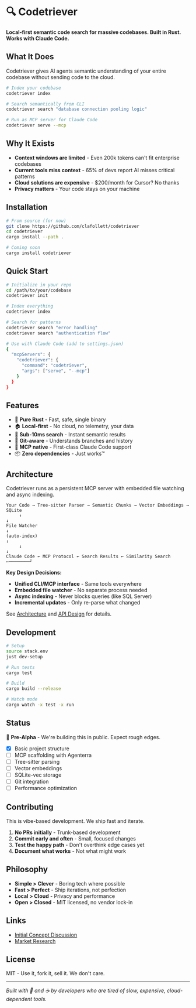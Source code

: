 # 🔍 Codetriever

**Local-first semantic code search for massive codebases. Built in Rust. Works with Claude Code.**

## What It Does

Codetriever gives AI agents semantic understanding of your entire codebase without sending code to the cloud.

```bash
# Index your codebase
codetriever index

# Search semantically from CLI
codetriever search "database connection pooling logic"

# Run as MCP server for Claude Code
codetriever serve --mcp
```

## Why It Exists

- **Context windows are limited** - Even 200k tokens can't fit enterprise codebases
- **Current tools miss context** - 65% of devs report AI misses critical patterns
- **Cloud solutions are expensive** - $200/month for Cursor? No thanks
- **Privacy matters** - Your code stays on your machine

## Installation

```bash
# From source (for now)
git clone https://github.com/clafollett/codetriever
cd codetriever
cargo install --path .

# Coming soon
cargo install codetriever
```

## Quick Start

```bash
# Initialize in your repo
cd /path/to/your/codebase
codetriever init

# Index everything
codetriever index

# Search for patterns
codetriever search "error handling"
codetriever search "authentication flow"

# Use with Claude Code (add to settings.json)
{
  "mcpServers": {
    "codetriever": {
      "command": "codetriever",
      "args": ["serve", "--mcp"]
    }
  }
}
```

## Features

- 🦀 **Pure Rust** - Fast, safe, single binary
- 🏠 **Local-first** - No cloud, no telemetry, your data
- 🚀 **Sub-10ms search** - Instant semantic results
- 🌳 **Git-aware** - Understands branches and history
- 🔌 **MCP native** - First-class Claude Code support
- 📦 **Zero dependencies** - Just works™

## Architecture

Codetriever runs as a persistent MCP server with embedded file watching and async indexing.

```
Your Code → Tree-sitter Parser → Semantic Chunks → Vector Embeddings → SQLite
     ↑                                                                   ↓
File Watcher                                                             ↓
(auto-index)                                                             ↓
     ↓                                                                   ↓
Claude Code ← MCP Protocol ← Search Results ← Similarity Search ←────────┘
```

**Key Design Decisions:**
- **Unified CLI/MCP interface** - Same tools everywhere
- **Embedded file watcher** - No separate process needed
- **Async indexing** - Never blocks queries (like SQL Server)
- **Incremental updates** - Only re-parse what changed

See [Architecture](docs/architecture.md) and [API Design](docs/api-design.md) for details.

## Development

```bash
# Setup
source stack.env
just dev-setup

# Run tests
cargo test

# Build
cargo build --release

# Watch mode
cargo watch -x test -x run
```

## Status

🚧 **Pre-Alpha** - We're building this in public. Expect rough edges.

- [x] Basic project structure
- [ ] MCP scaffolding with Agenterra
- [ ] Tree-sitter parsing
- [ ] Vector embeddings
- [ ] SQLite-vec storage
- [ ] Git integration
- [ ] Performance optimization

## Contributing

This is vibe-based development. We ship fast and iterate.

1. **No PRs initially** - Trunk-based development
2. **Commit early and often** - Small, focused changes
3. **Test the happy path** - Don't overthink edge cases yet
4. **Document what works** - Not what might work

## Philosophy

- **Simple > Clever** - Boring tech where possible
- **Fast > Perfect** - Ship iterations, not perfection  
- **Local > Cloud** - Privacy and performance
- **Open > Closed** - MIT licensed, no vendor lock-in

## Links

- [Initial Concept Discussion](docs/initial-claude-chat/codetriever-concept.md)
- [Market Research](docs/initial-claude-chat/code-intelligence-platforms-race-towards-ai-native-development.md)

## License

MIT - Use it, fork it, sell it. We don't care.

---

*Built with 🦀 and ☕ by developers who are tired of slow, expensive, cloud-dependent tools.*